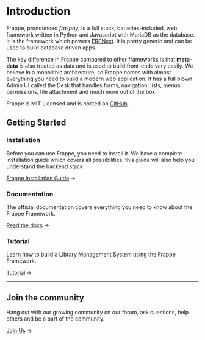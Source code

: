 <!-- base_template: frappe_io/www/frappe/frappe_base.html -->
# Introduction

Frappe, pronounced _fra-pay_, is a full stack, batteries-included,
web framework written in Python and Javascript with MariaDB as the database.
It is the framework which powers [ERPNext](https://erpnext.com).
It is pretty generic and can be used to build database driven apps.

The key difference in Frappe compared to other frameworks is that **meta-data**
is also treated as data and is used to build front-ends very easily.
We believe in a monolithic architecture, so Frappe comes with almost everything you
need to build a modern web application. It has a full blown Admin UI called the Desk
that handles forms, navigation, lists, menus, permissions, file attachment and much more out of the box.

Frappe is MIT Licensed and is hosted on [GitHub](https://github.com/frappe/frappe).

## Getting Started

### Installation

Before you can use Frappe, you need to install it. We have a complete installation guide which covers all possibilities, this guide will also help you understand the backend stack.

[Frappe Installation Guide](docs/installation) →

### Documentation

The official documentation covers everything you need to know about the Frappe Framework.

[Read the docs](docs/user/en) →

### Tutorial

Learn how to build a Library Management System using the Frappe Framework.

[Tutorial](docs/user/en/tutorial) →

---

## Join the community

Hang out with our growing community on our forum, ask questions, help others and be a part of the community.

[Join Us](https://discuss.erpnext.com) →

